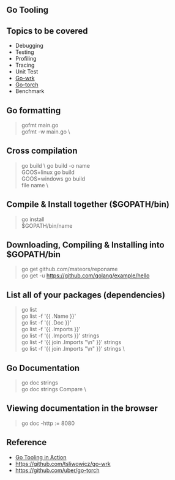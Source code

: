 ## Go Tooling

## Topics to be covered
* Debugging
* Testing
* Profiling
* Tracing
* Unit Test
* [Go-wrk](https://github.com/tsliwowicz/go-wrk)
* [Go-torch](https://github.com/uber/go-torch)
* Benchmark

## Go formatting
> gofmt main.go \
> gofmt -w main.go \

## Cross compilation
> go build \ 
> go build -o name \
> GOOS=linux go build \
> GOOS=windows go build \
> file name \

## Compile & Install together ($GOPATH/bin)
> go install \
> $GOPATH/bin/name

## Downloading, Compiling & Installing into $GOPATH/bin
> go get github.com/mateors/reponame \
> go get -u https://github.com/golang/example/hello

## List all of your packages (dependencies)
> go list \
> go list -f '{{ .Name }}' \
> go list -f '{{ .Doc }}' \
> go list -f '{{ .Imports }}' \
> go list -f '{{ .Imports }}' strings \
> go list -f '{{ join .Imports "\n" }}' strings \
> go list -f '{{ join .Imports "\n" }}' strings \

## Go Documentation
> go doc strings \
> go doc strings Compare \

## Viewing documentation in the browser
> go doc -http := 8080



## Reference
* [Go Tooling in Action](https://www.youtube.com/watch?v=uBjoTxosSys)
* https://github.com/tsliwowicz/go-wrk
* https://github.com/uber/go-torch
